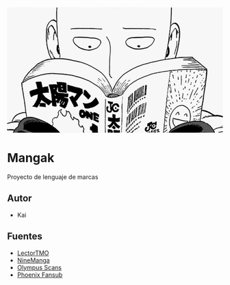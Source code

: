 ![alt text](https://github.com/Kai-TRD/DAM/blob/main/Lenguaje_de_marcas/mangak/images/banners/banner2.jpg?raw=true)
# Mangak
Proyecto de lenguaje de marcas
## Autor
* Kai
## Fuentes
* [LectorTMO](https://lectortmo.com/)
* [NineManga](https://my.ninemanga.com/)
* [Olympus Scans](https://olympusscans.com/)
* [Phoenix Fansub](https://phoenixfansub.com/)